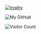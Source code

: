 [![trophy](https://github-profile-trophy.vercel.app/?username=0x90e&column=7)](https://github.com/0x90e)

![My GitHub](https://github-readme-stats.vercel.app/api?username=0x90e&count_private=true&show_icons=true&theme=vue&include_all_commits=true)

![Visitor Count](https://profile-counter.glitch.me/0x90e/count.svg)

<!--
**0x90E/0x90e** is a ✨ _special_ ✨ repository because its `README.md` (this file) appears on your GitHub profile.

Here are some ideas to get you started:

- 🔭 I’m currently working on ...
- 🌱 I’m currently learning ...
- 👯 I’m looking to collaborate on ...
- 🤔 I’m looking for help with ...
- 💬 Ask me about ...
- 📫 How to reach me: ...
- 😄 Pronouns: ...
- ⚡ Fun fact: ...
-->
